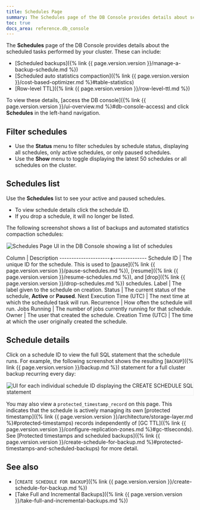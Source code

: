 ```yaml
---
title: Schedules Page
summary: The Schedules page of the DB Console provides details about scheduled tasks performed by your cluster.
toc: true
docs_area: reference.db_console
---
```


The **Schedules** page of the DB Console provides details about the scheduled tasks performed by your cluster. These can include:

- [Scheduled backups]({% link {{ page.version.version }}/manage-a-backup-schedule.md %})
- [Scheduled auto statistics compaction]({% link {{ page.version.version }}/cost-based-optimizer.md %}#table-statistics)
- [Row-level TTL]({% link {{ page.version.version }}/row-level-ttl.md %})

To view these details, [access the DB console]({% link {{ page.version.version }}/ui-overview.md %}#db-console-access) and click **Schedules** in the left-hand navigation.

## Filter schedules

- Use the **Status** menu to filter schedules by schedule status, displaying all schedules, only active schedules, or only paused schedules.
- Use the **Show** menu to toggle displaying the latest 50 schedules or all schedules on the cluster.

## Schedules list 

Use the **Schedules** list to see your active and paused schedules.

- To view schedule details click the schedule ID.
- If you drop a schedule, it will no longer be listed.

The following screenshot shows a list of backups and automated statistics compaction schedules: 

<img src="{{ 'images/v23.1/schedules-page.png' | relative_url }}" alt="Schedules Page UI in the DB Console showing a list of schedules" style="border:1px solid #eee;max-width:100%" />

Column               | Description
---------------------+--------------
Schedule ID          | The unique ID for the schedule. This is used to [pause]({% link {{ page.version.version }}/pause-schedules.md %}), [resume]({% link {{ page.version.version }}/resume-schedules.md %}), and [drop]({% link {{ page.version.version }}/drop-schedules.md %}) schedules.
Label                | The label given to the schedule on creation.
Status               | The current status of the schedule, **Active** or **Paused**.
Next Execution Time (UTC)  | The next time at which the scheduled task will run.
Recurrence           | How often the schedule will run.
Jobs Running         | The number of jobs currently running for that schedule.
Owner                | The user that created the schedule.
Creation Time (UTC)       | The time at which the user originally created the schedule.

## Schedule details

Click on a schedule ID to view the full SQL statement that the schedule runs. For example, the following screenshot shows the resulting [`BACKUP`]({% link {{ page.version.version }}/backup.md %}) statement for a full cluster backup recurring every day:

<img src="{{ 'images/v23.1/schedule-id-screen.png' | relative_url }}" alt="UI for each individual schedule ID displaying the CREATE SCHEDULE SQL statement" style="border:1px solid #eee;max-width:100%" />

You may also view a `protected_timestamp_record` on this page. This indicates that the schedule is actively managing its own [protected timestamp]({% link {{ page.version.version }}/architecture/storage-layer.md %}#protected-timestamps) records independently of [GC TTL]({% link {{ page.version.version }}/configure-replication-zones.md %}#gc-ttlseconds). See [Protected timestamps and scheduled backups]({% link {{ page.version.version }}/create-schedule-for-backup.md %}#protected-timestamps-and-scheduled-backups) for more detail.

## See also

- [`CREATE SCHEDULE FOR BACKUP`]({% link {{ page.version.version }}/create-schedule-for-backup.md %})
- [Take Full and Incremental Backups]({% link {{ page.version.version }}/take-full-and-incremental-backups.md %})
